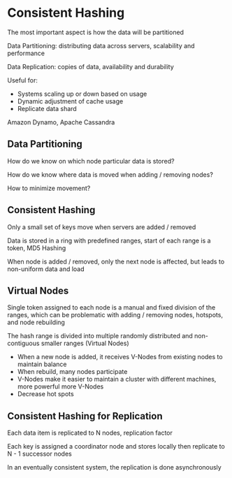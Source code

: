 # Consistent Hashing

The most important aspect is how the data will be partitioned

Data Partitioning: distributing data across servers, scalability and performance

Data Replication: copies of data, availability and durability

Useful for:

-   Systems scaling up or down based on usage
-   Dynamic adjustment of cache usage
-   Replicate data shard

Amazon Dynamo, Apache Cassandra

## Data Partitioning

How do we know on which node particular data is stored?

How do we know where data is moved when adding / removing nodes?

How to minimize movement?

## Consistent Hashing

Only a small set of keys move when servers are added / removed

Data is stored in a ring with predefined ranges, start of each range is a token, MD5 Hashing

When node is added / removed, only the next node is affected, but leads to non-uniform data and load

## Virtual Nodes

Single token assigned to each node is a manual and fixed division of the ranges, which can be problematic with adding / removing nodes, hotspots, and node rebuilding

The hash range is divided into multiple randomly distributed and non-contiguous smaller ranges (Virtual Nodes)

-   When a new node is added, it receives V-Nodes from existing nodes to maintain balance
-   When rebuild, many nodes participate
-   V-Nodes make it easier to maintain a cluster with different machines, more powerful more V-Nodes
-   Decrease hot spots

## Consistent Hashing for Replication

Each data item is replicated to N nodes, replication factor

Each key is assigned a coordinator node and stores locally then replicate to N - 1 successor nodes

In an eventually consistent system, the replication is done asynchronously
